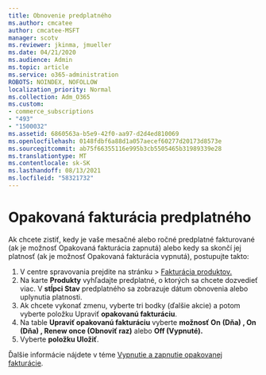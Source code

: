 ```yaml
---
title: Obnovenie predplatného
ms.author: cmcatee
author: cmcatee-MSFT
manager: scotv
ms.reviewer: jkinma, jmueller
ms.date: 04/21/2020
ms.audience: Admin
ms.topic: article
ms.service: o365-administration
ROBOTS: NOINDEX, NOFOLLOW
localization_priority: Normal
ms.collection: Adm_O365
ms.custom:
- commerce_subscriptions
- "493"
- "1500032"
ms.assetid: 6860563a-b5e9-42f0-aa97-d2d4ed810069
ms.openlocfilehash: 0148fdbf6a88d1a057aecef60277d20173d8573e
ms.sourcegitcommit: ab75f66355116e995b3cb5505465b31989339e28
ms.translationtype: MT
ms.contentlocale: sk-SK
ms.lasthandoff: 08/13/2021
ms.locfileid: "58321732"
---
```

# <a name="subscription-recurring-billing"></a>Opakovaná fakturácia predplatného

Ak chcete zistiť, kedy je vaše mesačné alebo  ročné predplatné fakturované (ak je možnosť  Opakovaná fakturácia zapnutá) alebo kedy sa skončí jej platnosť (ak je možnosť Opakovaná fakturácia vypnutá), postupujte takto:
  
1. V centre spravovania prejdite  na stránku \> [Fakturácia produktov.](https://go.microsoft.com/fwlink/p/?linkid=842054)
2. Na karte **Produkty** vyhľadajte predplatné, o ktorých sa chcete dozvedieť viac. V **stĺpci Stav** predplatného sa zobrazuje dátum obnovenia alebo uplynutia platnosti.
3. Ak chcete vykonať zmenu, vyberte tri bodky (ďalšie akcie) a potom vyberte položku Upraviť **opakovanú fakturáciu**.
4. Na table **Upraviť opakovanú fakturáciu** vyberte **možnosť On** **(Dňa) , On (Dňa) , Renew once (Obnoviť raz)** alebo **Off (Vypnuté).**
5. Vyberte **položku Uložiť**.

Ďalšie informácie nájdete v téme [Vypnutie a zapnutie opakovanej fakturácie](https://docs.microsoft.com/microsoft-365/commerce/subscriptions/renew-your-subscription).